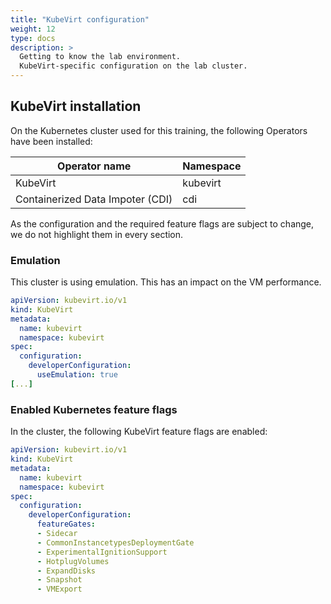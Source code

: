 ```yaml
---
title: "KubeVirt configuration"
weight: 12
type: docs
description: >
  Getting to know the lab environment.
  KubeVirt-specific configuration on the lab cluster.
---
```



## KubeVirt installation

On the Kubernetes cluster used for this training, the following Operators have been installed:

| Operator name                    | Namespace  |
|----------------------------------|------------|
| KubeVirt                         | kubevirt   |
| Containerized Data Impoter (CDI) | cdi        |

As the configuration and the required feature flags are subject to change, we do not highlight them in every section.


### Emulation

This cluster is using emulation. This has an impact on the VM performance.

```yaml
apiVersion: kubevirt.io/v1
kind: KubeVirt
metadata:
  name: kubevirt
  namespace: kubevirt
spec:
  configuration:
    developerConfiguration:
      useEmulation: true
[...]
```


### Enabled Kubernetes feature flags

In the cluster, the following KubeVirt feature flags are enabled:

```yaml
apiVersion: kubevirt.io/v1
kind: KubeVirt
metadata:
  name: kubevirt
  namespace: kubevirt
spec:
  configuration:
    developerConfiguration:
      featureGates:
      - Sidecar
      - CommonInstancetypesDeploymentGate
      - ExperimentalIgnitionSupport
      - HotplugVolumes
      - ExpandDisks
      - Snapshot
      - VMExport
```
